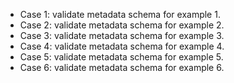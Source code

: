 - Case 1: validate metadata schema for example 1.
- Case 2: validate metadata schema for example 2.
- Case 3: validate metadata schema for example 3.
- Case 4: validate metadata schema for example 4.
- Case 5: validate metadata schema for example 5.
- Case 6: validate metadata schema for example 6.
